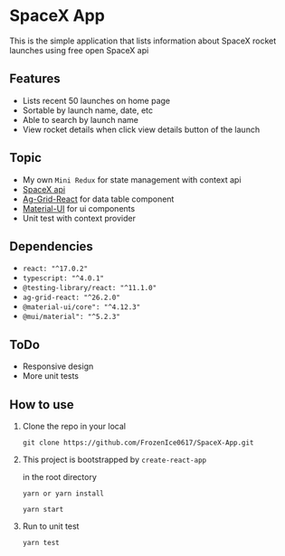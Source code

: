 # SpaceX App

This is the simple application that lists information about SpaceX rocket launches using free open SpaceX api

## Features
- Lists recent 50 launches on home page
- Sortable by launch name, date, etc
- Able to search by launch name
- View rocket details when click view details button of the launch
  
## Topic
- My own `Mini Redux` for state management with context api
- [SpaceX api](https://docs.spacexdata.com/)
- [Ag-Grid-React](https://www.ag-grid.com/react-data-grid/) for data table component
- [Material-UI](https://v4.mui.com/) for ui components
- Unit test with context provider

## Dependencies
- `react: "^17.0.2"`
- `typescript: "^4.0.1"`
- `@testing-library/react: "^11.1.0"`
- `ag-grid-react: "^26.2.0"`
- `@material-ui/core": "^4.12.3"`
- `@mui/material": "^5.2.3"`

## ToDo
- Responsive design
- More unit tests

## How to use
1. Clone the repo in your local
    ``` 
    git clone https://github.com/FrozenIce0617/SpaceX-App.git
    ```

2. This project is bootstrapped by `create-react-app`
    
    in the root directory
    ```
    yarn or yarn install
    ```
    ```
    yarn start
    ```

3. Run to unit test
    ```
    yarn test
    ```
